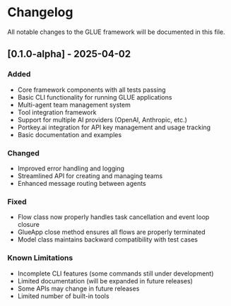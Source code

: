 # Changelog

All notable changes to the GLUE framework will be documented in this file.


## [0.1.0-alpha] - 2025-04-02


### Added

- Core framework components with all tests passing
- Basic CLI functionality for running GLUE applications
- Multi-agent team management system
- Tool integration framework
- Support for multiple AI providers (OpenAI, Anthropic, etc.)
- Portkey.ai integration for API key management and usage tracking
- Basic documentation and examples


### Changed

- Improved error handling and logging
- Streamlined API for creating and managing teams
- Enhanced message routing between agents


### Fixed

- Flow class now properly handles task cancellation and event loop closure
- GlueApp close method ensures all flows are properly terminated
- Model class maintains backward compatibility with test cases


### Known Limitations

- Incomplete CLI features (some commands still under development)
- Limited documentation (will be expanded in future releases)
- Some APIs may change in future releases
- Limited number of built-in tools
